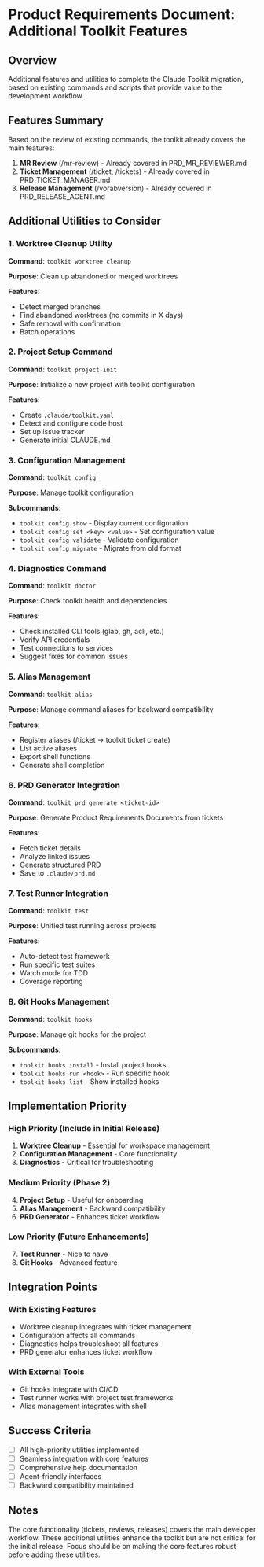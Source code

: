 # Product Requirements Document: Additional Toolkit Features

## Overview
Additional features and utilities to complete the Claude Toolkit migration, based on existing commands and scripts that provide value to the development workflow.

## Features Summary

Based on the review of existing commands, the toolkit already covers the main features:
1. **MR Review** (/mr-review) - Already covered in PRD_MR_REVIEWER.md
2. **Ticket Management** (/ticket, /tickets) - Already covered in PRD_TICKET_MANAGER.md
3. **Release Management** (/vorabversion) - Already covered in PRD_RELEASE_AGENT.md

## Additional Utilities to Consider

### 1. Worktree Cleanup Utility
**Command**: `toolkit worktree cleanup`

**Purpose**: Clean up abandoned or merged worktrees

**Features**:
- Detect merged branches
- Find abandoned worktrees (no commits in X days)
- Safe removal with confirmation
- Batch operations

### 2. Project Setup Command
**Command**: `toolkit project init`

**Purpose**: Initialize a new project with toolkit configuration

**Features**:
- Create `.claude/toolkit.yaml`
- Detect and configure code host
- Set up issue tracker
- Generate initial CLAUDE.md

### 3. Configuration Management
**Command**: `toolkit config`

**Purpose**: Manage toolkit configuration

**Subcommands**:
- `toolkit config show` - Display current configuration
- `toolkit config set <key> <value>` - Set configuration value
- `toolkit config validate` - Validate configuration
- `toolkit config migrate` - Migrate from old format

### 4. Diagnostics Command
**Command**: `toolkit doctor`

**Purpose**: Check toolkit health and dependencies

**Features**:
- Check installed CLI tools (glab, gh, acli, etc.)
- Verify API credentials
- Test connections to services
- Suggest fixes for common issues

### 5. Alias Management
**Command**: `toolkit alias`

**Purpose**: Manage command aliases for backward compatibility

**Features**:
- Register aliases (/ticket → toolkit ticket create)
- List active aliases
- Export shell functions
- Generate shell completion

### 6. PRD Generator Integration
**Command**: `toolkit prd generate <ticket-id>`

**Purpose**: Generate Product Requirements Documents from tickets

**Features**:
- Fetch ticket details
- Analyze linked issues
- Generate structured PRD
- Save to `.claude/prd.md`

### 7. Test Runner Integration
**Command**: `toolkit test`

**Purpose**: Unified test running across projects

**Features**:
- Auto-detect test framework
- Run specific test suites
- Watch mode for TDD
- Coverage reporting

### 8. Git Hooks Management
**Command**: `toolkit hooks`

**Purpose**: Manage git hooks for the project

**Subcommands**:
- `toolkit hooks install` - Install project hooks
- `toolkit hooks run <hook>` - Run specific hook
- `toolkit hooks list` - Show installed hooks

## Implementation Priority

### High Priority (Include in Initial Release)
1. **Worktree Cleanup** - Essential for workspace management
2. **Configuration Management** - Core functionality
3. **Diagnostics** - Critical for troubleshooting

### Medium Priority (Phase 2)
4. **Project Setup** - Useful for onboarding
5. **Alias Management** - Backward compatibility
6. **PRD Generator** - Enhances ticket workflow

### Low Priority (Future Enhancements)
7. **Test Runner** - Nice to have
8. **Git Hooks** - Advanced feature

## Integration Points

### With Existing Features
- Worktree cleanup integrates with ticket management
- Configuration affects all commands
- Diagnostics helps troubleshoot all features
- PRD generator enhances ticket workflow

### With External Tools
- Git hooks integrate with CI/CD
- Test runner works with project test frameworks
- Alias management integrates with shell

## Success Criteria

- [ ] All high-priority utilities implemented
- [ ] Seamless integration with core features
- [ ] Comprehensive help documentation
- [ ] Agent-friendly interfaces
- [ ] Backward compatibility maintained

## Notes

The core functionality (tickets, reviews, releases) covers the main developer workflow. These additional utilities enhance the toolkit but are not critical for the initial release. Focus should be on making the core features robust before adding these utilities.